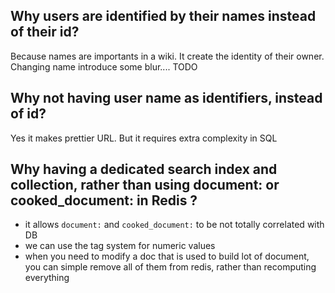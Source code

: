 ## Why users are identified by their names instead of their id?

Because names are importants in a wiki. It create the identity of their owner. Changing name introduce some blur.... TODO

## Why not having user name as identifiers, instead of id?

Yes it makes prettier URL. But it requires extra complexity in SQL

## Why having a dedicated search index and collection, rather than using document: or cooked_document: in Redis ?

* it allows `document:` and `cooked_document:` to be not totally correlated with DB
* we can use the tag system for numeric values
* when you need to modify a doc that is used to build lot of document, you can simple remove all of them from redis, rather than recomputing everything